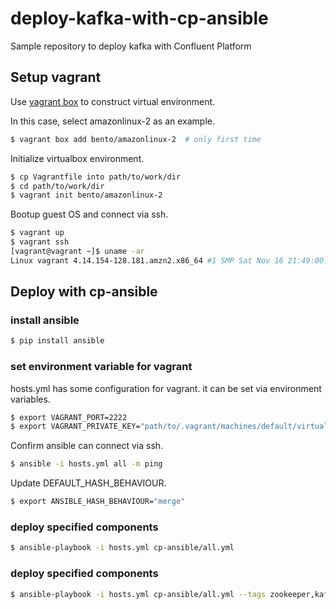 # deploy-kafka-with-cp-ansible

Sample repository to deploy kafka with Confluent Platform

## Setup vagrant

Use [vagrant box](https://www.vagrantup.com/docs/boxes.html) to construct virtual environment.

In this case, select amazonlinux-2 as an example.

```bash
$ vagrant box add bento/amazonlinux-2  # only first time
```

Initialize virtualbox environment.

```bash
$ cp Vagrantfile into path/to/work/dir
$ cd path/to/work/dir
$ vagrant init bento/amazonlinux-2
```

Bootup guest OS and connect via ssh.

```bash
$ vagrant up
$ vagrant ssh
[vagrant@vagrant ~]$ uname -ar
Linux vagrant 4.14.154-128.181.amzn2.x86_64 #1 SMP Sat Nov 16 21:49:00 UTC 2019 x86_64 x86_64 x86_64 GNU/Linux
```

## Deploy with cp-ansible

### install ansible

```bash
$ pip install ansible
```

### set environment variable for vagrant

hosts.yml has some configuration for vagrant. it can be set via environment variables.

```bash
$ export VAGRANT_PORT=2222
$ export VAGRANT_PRIVATE_KEY="path/to/.vagrant/machines/default/virtualbox/private_key"
```

Confirm ansible can connect via ssh.

```bash
$ ansible -i hosts.yml all -m ping
```

Update DEFAULT_HASH_BEHAVIOUR.

```bash
$ export ANSIBLE_HASH_BEHAVIOUR="merge"
```

### deploy specified components

```bash
$ ansible-playbook -i hosts.yml cp-ansible/all.yml
```

### deploy specified components

```bash
$ ansible-playbook -i hosts.yml cp-ansible/all.yml --tags zookeeper,kafka_broker
```
